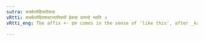 ```yaml
---
sutra: कर्क्कलोहितादीकक्
vRtti: कर्क्कलोहितशब्दाभ्यामिवार्थे ईकक् प्रत्ययो भवति ॥
vRtti_eng: The affix +- इक comes in the sense of 'like this', after _karka_ and _lohita_.

---
```

